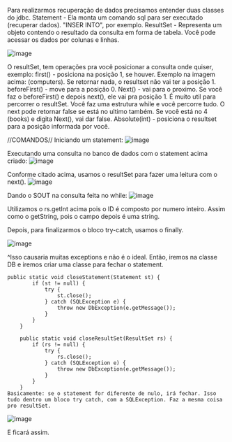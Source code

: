 Para realizarmos recuperação de dados precisamos entender duas classes do jdbc.
Statement - Ela monta um comando sql para ser executado (recuperar dados). "INSER INTO", por exemplo.
ResultSet - Representa um objeto contendo o resultado da consulta em forma de tabela. Você pode acessar os dados por colunas e linhas.

![image](https://github.com/zenonxd/jdbc2/assets/64092861/a396bade-5454-40f9-9e13-4d0ef0b0926a)

O resultSet, tem operações pra você posicionar a consulta onde quiser, exemplo:
first() - posiciona na posição 1, se houver. Exemplo na imagem acima: (computers). Se retornar nada, o resultset não vai ter a posição 1.
beforeFirst() - move para a posição 0.
Next() - vai para o proximo. Se você faz o beforeFirst() e depois next(), ele vai pra posição 1. É muito util para percorrer o resultSet. Você faz uma estrutura while e você percorre tudo. O next pode retornar false se está no ultimo também. Se você está no 4 (books) e digita Next(), vai dar false.
Absolute(int) - posiciona o resultset para a posição informada por você.

//COMANDOS//
Iniciando um statement: ![image](https://github.com/zenonxd/jdbc2/assets/64092861/dc12dc23-780d-4987-85d1-0bb5d6b30006)

Executando uma consulta no banco de dados com o statement acima criado: ![image](https://github.com/zenonxd/jdbc2/assets/64092861/4a5591fa-bfdf-419b-ad8d-ab67ffd39ac4)

Conforme citado acima, usamos o resultSet para fazer uma leitura com o next(). ![image](https://github.com/zenonxd/jdbc2/assets/64092861/a59f4199-2fe6-476b-8907-c5cc08da7c12)

Dando o SOUT na consulta feita no while: ![image](https://github.com/zenonxd/jdbc2/assets/64092861/ea27cb72-97f9-475d-867d-30b5b7b3d6cc)

Utilizamos o rs.getInt acima pois o ID é composto por numero inteiro. Assim como o getString, pois o campo depois é uma string.

Depois, para finalizarmos o bloco try-catch, usamos o finally.

![image](https://github.com/zenonxd/jdbc2/assets/64092861/8d2f2649-35d5-4faf-aa00-c6bed8e0bff0)

^Isso causaria muitas exceptions e não é o ideal. Então, iremos na classe DB e iremos criar uma classe para fechar o statement. 
```
public static void closeStatement(Statement st) {
        if (st != null) {
            try {
                st.close();
            } catch (SQLException e) {
                throw new DbException(e.getMessage());
            }
        }
    }

    public static void closeResultSet(ResultSet rs) {
        if (rs != null) {
            try {
                rs.close();
            } catch (SQLException e) {
                throw new DbException(e.getMessage());
            }
        }
    }
Basicamente: se o statement for diferente de nulo, irá fechar. Isso tudo dentro um bloco try catch, com a SQLException. Faz a mesma coisa pro resultSet.
```
![image](https://github.com/zenonxd/jdbc2/assets/64092861/86187026-c5e2-47f9-8185-3bc9287f6b25)

E ficará assim.
